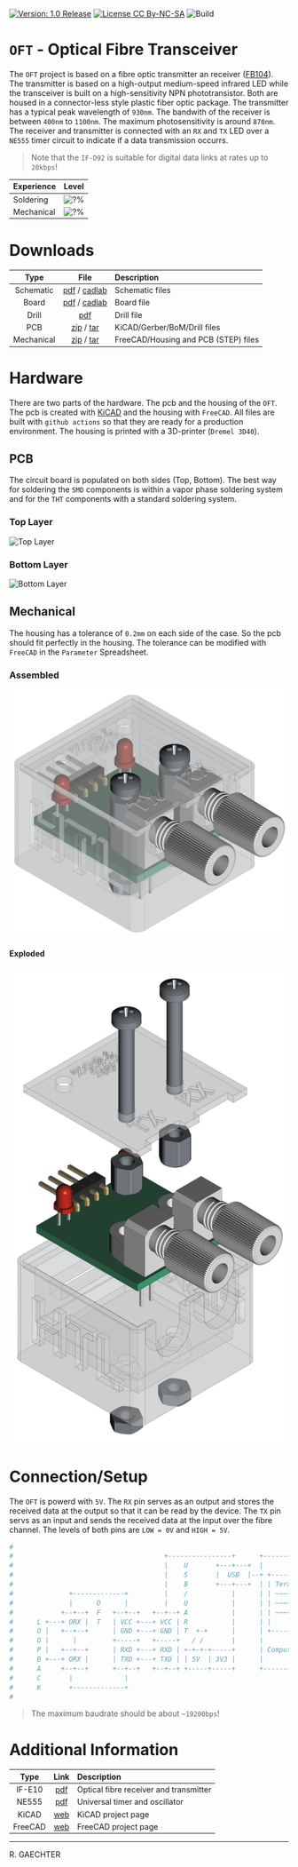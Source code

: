 [![Version: 1.0 Release](https://img.shields.io/badge/Version-1.0%20Release-green.svg)](https://github.com/0x007e/oft) [![License CC By-NC-SA](https://img.shields.io/badge/Hardware-CC--BY--NC--SA--4.0-lightgrey)](https://creativecommons.org/licenses/by-nc-sa/4.0/legalcode) ![Build](https://github.com/0x007e/oft/actions/workflows/release.yml/badge.svg)

# `OFT` - Optical Fibre Transceiver

The `OFT` project is based on a fibre optic transmitter an receiver ([FB104](#additional-information)). The transmitter is based on a high-output medium-speed infrared LED while the transceiver is built on a high-sensitivity NPN phototransistor. Both are housed in a connector-less style plastic fiber optic package. The transmitter has a typical peak wavelength of `930nm`. The bandwith of the receiver is between `400nm` to `1100nm`. The maximum photosensitivity is around `870nm`. The receiver and transmitter is connected with an `RX` and `TX` LED over a `NE555` timer circuit to indicate if a data transmission occurrs.

> Note that the `IF-D92` is suitable for digital data links at rates up to `20kbps`!

| Experience | Level |
|:------------|:-----:|
| Soldering   | ![?%](https://progress-bar.xyz/25?progress_color=00ff00&suffix=%20Low&width=120) |
| Mechanical  | ![?%](https://progress-bar.xyz/25?progress_color=00ff00&suffix=%20Low&width=120) |

# Downloads

| Type      | File               | Description              |
|:---------:|:------------------:|:-------------------------|
| Schematic | [pdf](https://github.com/0x007E/oft/releases/latest/download/schematic.pdf) / [cadlab](https://cadlab.io/project/29648/main/files) | Schematic files |
| Board | [pdf](https://github.com/0x007E/oft/releases/latest/download/pcb.pdf) / [cadlab](https://cadlab.io/project/29648/main/files) | Board file |
| Drill | [pdf](https://github.com/0x007E/oft/releases/latest/download/drill.pdf) | Drill file |
| PCB | [zip](https://github.com/0x007E/oft/releases/latest/download/kicad.zip) / [tar](https://github.com/0x007E/oft/releases/latest/download/kicad.tar.gz) | KiCAD/Gerber/BoM/Drill files |
| Mechanical | [zip](https://github.com/0x007E/oft/releases/latest/download/freecad.zip) / [tar](https://github.com/0x007E/oft/releases/latest/download/freecad.tar.gz) | FreeCAD/Housing and PCB (STEP) files     |

# Hardware

There are two parts of the hardware. The pcb and the housing of the `OFT`. The pcb is created with [KiCAD](#additional-information) and the housing with `FreeCAD`. All files are built with `github actions` so that they are ready for a production environment. The housing is printed with a 3D-printer (`Dremel 3D40`).

## PCB

The circuit board is populated on both sides (Top, Bottom). The best way for soldering the `SMD` components is within a vapor phase soldering system and for the `THT` components with a standard soldering system.

### Top Layer

![Top Layer](https://github.com/0x007E/oft/releases/latest/download/top.kicad.png)

### Bottom Layer

![Bottom Layer](https://github.com/0x007E/oft/releases/latest/download/bottom.kicad.png)

## Mechanical

The housing has a tolerance of `0.2mm` on each side of the case. So the pcb should fit perfectly in the housing. The tolerance can be modified with `FreeCAD` in the `Parameter` Spreadsheet.

### Assembled

![Assembled](./images/assembled.png)

#### Exploded

![Exploded](./images/explosion.png)

# Connection/Setup

The `OFT` is powerd with `5V`. The `RX` pin serves as an output and stores the received data at the output so that it can be read by the device. The `TX` pin servs as an input and sends the received data at the input over the fibre channel. The levels of both pins are `LOW = 0V` and `HIGH = 5V`.

``` bash
#
#                                      +----------------+      +---------------------+
#                                      |    U       +---+---+  |                     |
#                                      |    S       |  USB  |--+ +-----------------+ |
#                                      |    B       +---+---+  | | TeraTerm        | |
#              +-------------+         |    /           |      | | ~~~~~~~~        | |
#              |      O      |         |    U           |      | | ~~~~~           | |
#            +--+--+  F   +--+--+   +--+--+ A           |      | | ~~~~~~~~~~~~    | |
#      L +---+ ORX |  T   | VCC +---+ VCC | R           |      | |                 | |
#      O |   +--+--+      | GND +---+ GND | T  +-+      |      | +-----------------+ |
#      O |      |         +-----+   +-----+   / /       |      |                     |
#      P |   +--+--+      | RXD +---+ RXD | +-+-+-+-----+      | Computer            |
#      B +---+ ORX |      | TXD +---+ TXD | | 5V  | 3V3 |      |                     |
#      A     +--+--+      +--+--+   +--+--+ +-----+-----+      +---------------------+
#      C       |             |
#      K       +-------------+                                            
#
```

> The maximum baudrate should be about `~19200bps`!

# Additional Information

| Type       | Link                                                   | Description                            |
|:----------:|:------------------------------------------------------:|:---------------------------------------|
| IF-E10     | [pdf](https://i-fiberoptics.com/pdf/if-e10.pdf)        | Optical fibre receiver and transmitter |
| NE555      | [pdf](https://www.ti.com/lit/ds/symlink/se555.pdf)     | Universal timer and oscillator         |
| KiCAD      | [web](https://www.kicad.org/)                          | KiCAD project page                     |
| FreeCAD    | [web](https://www.freecad.org/)                        | FreeCAD project page                   |

---

R. GAECHTER
